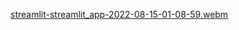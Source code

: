 [streamlit-streamlit_app-2022-08-15-01-08-59.webm](https://user-images.githubusercontent.com/55437218/184553215-60cbbd01-5fea-4cad-9a60-0587e867d2cf.webm)

